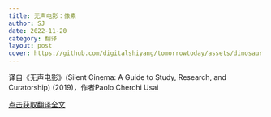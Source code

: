 ```yaml
---
title: 无声电影：像素
author: SJ
date: 2022-11-20
category: 翻译
layout: post
cover: https://github.com/digitalshiyang/tomorrowtoday/assets/dinosaur.pdf
---
```


译自《无声电影》(Silent Cinema: A Guide to Study, Research, and Curatorship) (2019)，作者Paolo Cherchi Usai

[点击获取翻译全文](https://github.com/digitalshiyang/tomorrowtoday/assets/pixel.pdf)

